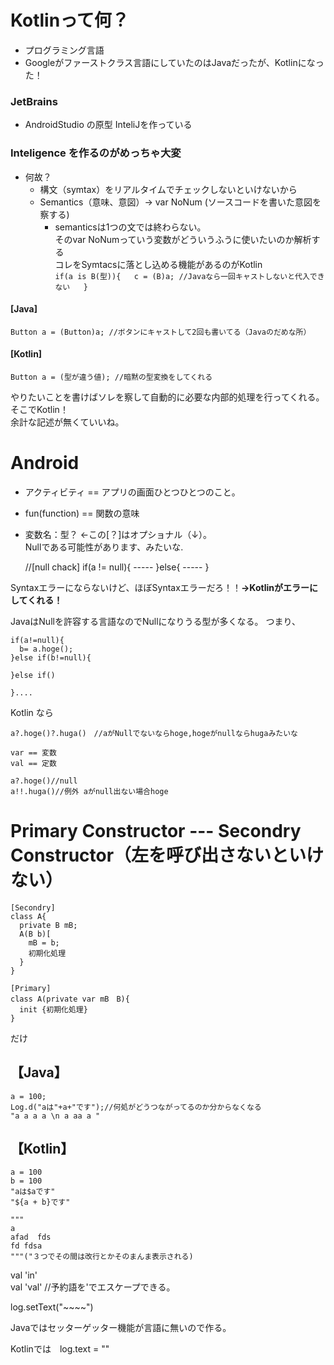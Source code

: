 # Kotlinって何？
- プログラミング言語
- Googleがファーストクラス言語にしていたのはJavaだったが、Kotlinになった！
### JetBrains
  - AndroidStudio の原型 InteliJを作っている

### Inteligence を作るのがめっちゃ大変
  - 何故？
    - 構文（symtax）をリアルタイムでチェックしないといけないから
    - Semantics（意味、意図）→ var NoNum (ソースコードを書いた意図を察する)
      - semanticsは1つの文では終わらない。  
      そのvar NoNumっていう変数がどういうふうに使いたいのか解析する  
      コレをSymtacsに落とし込める機能があるのがKotlin  
    `
    if(a is B(型)){  
        c = (B)a; //Javaなら一回キャストしないと代入できない  
    }  
    `  
#### [Java]
`Button a = (Button)a; //ボタンにキャストして2回も書いてる（Javaのだめな所）`
#### [Kotlin]
`Button a = (型が違う値); //暗黙の型変換をしてくれる`


やりたいことを書けばソレを察して自動的に必要な内部的処理を行ってくれる。  
そこでKotlin！  
余計な記述が無くていいね。


# Android
- アクティビティ == アプリの画面ひとつひとつのこと。
- fun(function) == 関数の意味
- 変数名：型？ ←この[？]はオプショナル（↓）。  
Nullである可能性があります、みたいな.

    //[null chack]
    if(a != null){
      -----
    }else{
      -----
    }  

Syntaxエラーにならないけど、ほぼSyntaxエラーだろ！！**→Kotlinがエラーにしてくれる！**

JavaはNullを許容する言語なのでNullになりうる型が多くなる。
つまり、  

    if(a!=null){
      b= a.hoge();
    }else if(b!=null){
      
    }else if()
    
    }....


Kotlin なら

    a?.hoge()?.huga()　//aがNullでないならhoge,hogeがnullならhugaみたいな
    
    var == 変数
    val == 定数
    
    a?.hoge()//null
    a!!.huga()//例外 aがnull出ない場合hoge








# Primary Constructor --- Secondry Constructor（左を呼び出さないといけない）

    [Secondry]
    class A{
      private B mB;
      A(B b)[
        mB = b;
        初期化処理
      }
    }

    [Primary]
    class A(private var mB　B){
      init {初期化処理}
    }

だけ


## 【Java】
    a = 100;  
    Log.d("aは"+a+"です");//何処がどうつながってるのか分からなくなる  
    "a a a a \n a aa a "  


## 【Kotlin】
    a = 100  
    b = 100  
    "aは$aです"  
    "${a + b}です"  

    """  
    a  
    afad  fds  
    fd fdsa  
    """("３つでその間は改行とかそのまんま表示される)  

val 'in'  
val 'val' //予約語を'でエスケープできる。  










log.setText("~~~~")  





Javaではセッターゲッター機能が言語に無いので作る。  

Kotlinでは　log.text = ""  
